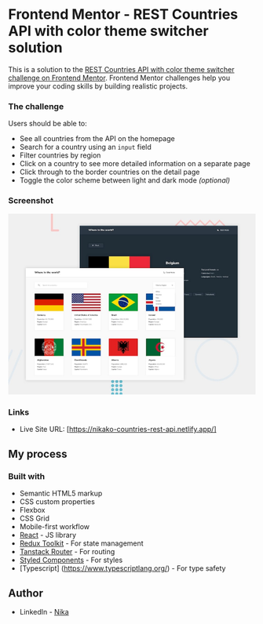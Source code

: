 # Frontend Mentor - REST Countries API with color theme switcher solution

This is a solution to the [REST Countries API with color theme switcher challenge on Frontend Mentor](https://www.frontendmentor.io/challenges/rest-countries-api-with-color-theme-switcher-5cacc469fec04111f7b848ca). Frontend Mentor challenges help you improve your coding skills by building realistic projects.



### The challenge

Users should be able to:

- See all countries from the API on the homepage
- Search for a country using an `input` field
- Filter countries by region
- Click on a country to see more detailed information on a separate page
- Click through to the border countries on the detail page
- Toggle the color scheme between light and dark mode _(optional)_

### Screenshot

![](./public/desktop-preview.jpg)

### Links


- Live Site URL: [https://nikako-countries-rest-api.netlify.app/]

## My process

### Built with

- Semantic HTML5 markup
- CSS custom properties
- Flexbox
- CSS Grid
- Mobile-first workflow
- [React](https://reactjs.org/) - JS library
- [Redux Toolkit](https://redux-toolkit.js.org/) - For state management
- [Tanstack Router](https://https://tanstack.com/) - For routing
- [Styled Components](https://styled-components.com/) - For styles
- [Typescript] (https://www.typescriptlang.org/) - For type safety

## Author

- LinkedIn - [Nika](https://www.linkedin.com/in/nika-kopadze-78a217256/)


